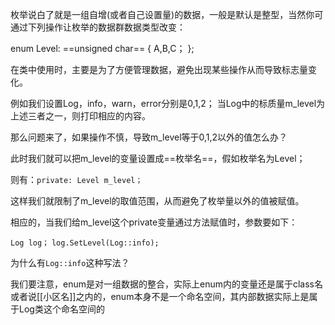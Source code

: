 枚举说白了就是一组自增(或者自己设置量)的数据，一般是默认是整型，当然你可通过下列操作让枚举的数据群数据类型改变：

enum Level: ==unsigned char==
{
	A,B,C；
};

在类中使用时，主要是为了方便管理数据，避免出现某些操作从而导致标志量变化。

例如我们设置Log，info，warn，error分别是0,1,2；
当Log中的标质量m_level为上述三者之一，则打印相应的内容。

那么问题来了，如果操作不慎，导致m_level等于0,1,2以外的值怎么办？

此时我们就可以把m_level的变量设置成==枚举名==，假如枚举名为Level；

则有：`private: Level m_level；`

这样我们就限制了m_level的取值范围，从而避免了枚举量以外的值被赋值。

相应的，当我们给m_level这个private变量通过方法赋值时，参数要如下：

`Log log；`
`log.SetLevel(Log::info);`

为什么有`Log::info`这种写法？

我们要注意，enum是对一组数据的整合，实际上enum内的变量还是属于class名或者说[[小区名]]之内的，enum本身不是一个命名空间，其内部数据实际上是属于Log类这个命名空间的


